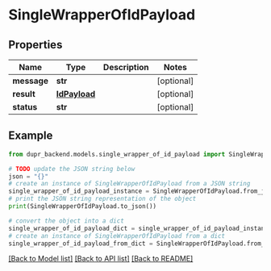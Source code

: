 # SingleWrapperOfIdPayload


## Properties

Name | Type | Description | Notes
------------ | ------------- | ------------- | -------------
**message** | **str** |  | [optional] 
**result** | [**IdPayload**](IdPayload.md) |  | [optional] 
**status** | **str** |  | [optional] 

## Example

```python
from dupr_backend.models.single_wrapper_of_id_payload import SingleWrapperOfIdPayload

# TODO update the JSON string below
json = "{}"
# create an instance of SingleWrapperOfIdPayload from a JSON string
single_wrapper_of_id_payload_instance = SingleWrapperOfIdPayload.from_json(json)
# print the JSON string representation of the object
print(SingleWrapperOfIdPayload.to_json())

# convert the object into a dict
single_wrapper_of_id_payload_dict = single_wrapper_of_id_payload_instance.to_dict()
# create an instance of SingleWrapperOfIdPayload from a dict
single_wrapper_of_id_payload_from_dict = SingleWrapperOfIdPayload.from_dict(single_wrapper_of_id_payload_dict)
```
[[Back to Model list]](../README.md#documentation-for-models) [[Back to API list]](../README.md#documentation-for-api-endpoints) [[Back to README]](../README.md)


